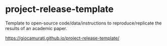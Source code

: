 # project-release-template
Template to open-source code/data/instructions to reproduce/replicate the results of an academic paper.

https://giocamurati.github.io/project-release-template/
